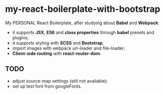 # my-react-boilerplate-with-bootstrap
My PERSONAL React Boilerplate, after studying about **Babel** and **Webpack**:
* it supports **JSX**, **ES6** and **class properties** through **babel** presets and plugins;
* it supports styling with **SCSS** and **Bootstrap**;
* import images with webpack url-loader and file-loader;
* **Client-side routing** with **react-router-dom**.
## TODO
* adjust source-map settings (still not available);
* set up test font from googleFonts.